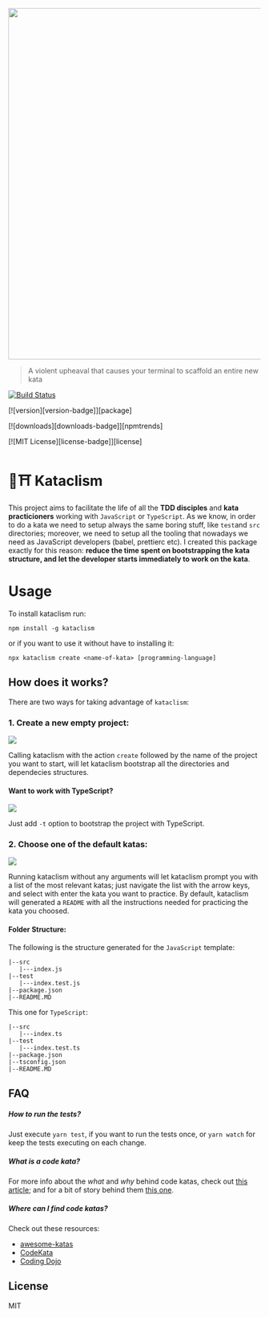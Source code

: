 <p align="center">
   <img src="https://github.com/glippi/kataclism/blob/master/kataclism.svg" width="700"/>
</p>

> A violent upheaval that causes your terminal to scaffold an entire new kata

[![Build Status](https://travis-ci.com/glippi/kataclism.svg?branch=master)](https://travis-ci.com/glippi/kataclism)

[![version][version-badge]][package] 

[![downloads][downloads-badge]][npmtrends]

[![MIT License][license-badge]][license]

# 🥋⛩️ Kataclism
This project aims to facilitate the life of all the **TDD disciples** and **kata practicioners** working with `JavaScript` or `TypeScript`.
As we know, in order to do a kata we need to setup always the same boring stuff, like `test`and `src` directories; moreover, we need to setup all the tooling that nowadays we need as JavaScript developers (babel, prettierc etc).
I created this package exactly for this reason: **reduce the time spent on bootstrapping the kata structure, and let the developer starts immediately to work on the kata**.

# Usage
To install kataclism run:

```console
npm install -g kataclism
```

or if you want to use it without have to installing it:

```console
npx kataclism create <name-of-kata> [programming-language]
```

## How does it works?
There are two ways for taking advantage of `kataclism`:

### 1. Create a new empty project:
<img src="https://github.com/glippi/kataclism/blob/master/kataclism-js.png" />

Calling kataclism with the action `create` followed by the name of the project you want to start, will let kataclism bootstrap all the directories and dependecies structures.

#### Want to work with TypeScript?
<img src="https://github.com/glippi/kataclism/blob/master/kataclism-ts.png" />

Just add `-t` option to bootstrap the project with TypeScript.


### 2. Choose one of the default katas:
<img src="https://github.com/glippi/kataclism/blob/master/kataclism-inquirer.png" />

Running kataclism without any arguments will let kataclism prompt you with a list of the most relevant katas; just navigate the list with the arrow keys, and select with enter the kata you want to practice.
By default, kataclism will generated a `README` with all the instructions needed for practicing the kata you choosed.

#### Folder Structure:
The following is the structure generated for the `JavaScript` template:
```
|--src
   |---index.js
|--test
   |---index.test.js
|--package.json
|--README.MD
```
This one for `TypeScript`:
```
|--src
   |---index.ts
|--test
   |---index.test.ts
|--package.json
|--tsconfig.json
|--README.MD
```

## FAQ

##### How to run the tests?
Just execute `yarn test`, if you want to run the tests once, or `yarn watch` for keep the tests executing on each change.

##### What is a code kata?
For more info about the *what* and *why* behind code katas, check out [this article](http://codekata.com/); and for a bit of story behind them [this one](http://codekata.com/kata/codekata-how-it-started/).

##### Where can I find code katas?
Check out these resources:
   * [awesome-katas](https://github.com/gamontal/awesome-katas)
   * [CodeKata](http://codekata.com/)
   * [Coding Dojo](http://codingdojo.org/kata/)


## License

MIT
